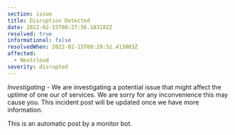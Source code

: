 ```yaml
---
section: issue
title: Disruption Detected
date: 2022-02-15T08:27:56.183182Z
resolved: true
informational: false
resolvedWhen: 2022-02-15T08:29:51.413803Z
affected:
  - Nextcloud
severity: disrupted
---
```

*Investigating* - We are investigating a potential issue that might affect the uptime of one our of services. We are sorry for any inconvenience this may cause you. This incident post will be updated once we have more information.

This is an automatic post by a monitor bot.
        